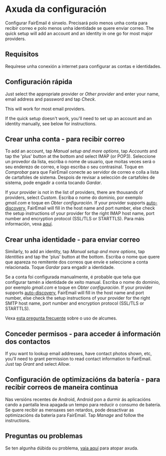 # Axuda da configuración

Configurar FairEmail é sinxelo. Precisará polo menos unha conta para recibir correo e polo menos unha identidade se quere enviar correo. The quick setup will add an account and an identity in one go for most major providers.

## Requisitos

Requírese unha conexión a internet para configurar as contas e identidades.

## Configuración rápida

Just select the appropriate provider or *Other provider* and enter your name, email address and password and tap *Check*.

This will work for most email providers.

If the quick setup doesn't work, you'll need to set up an account and an identity manually, see below for instructions.

## Crear unha conta - para recibir correo

To add an account, tap *Manual setup and more options*, tap *Accounts* and tap the 'plus' button at the bottom and select IMAP (or POP3). Seleccione un provedor da lista, escriba o nome de usuario, que moitas veces será o seu enderezo de correo, e logo escriba o seu contrasinal. Toque en *Comprobar* para que FairEmail conecte ao servidor de correo e colla a lista de cartafoles de sistema. Despois de revisar a selección de cartafoles de sistema, pode engadir a conta tocando *Gardar*.

If your provider is not in the list of providers, there are thousands of providers, select *Custom*. Escriba o nome do dominio, por exemplo *gmail.com* e toque en *Obter configuración*. If your provider supports [auto-discovery](https://tools.ietf.org/html/rfc6186), FairEmail will fill in the host name and port number, else check the setup instructions of your provider for the right IMAP host name, port number and encryption protocol (SSL/TLS or STARTTLS). Para máis información, vexa [aquí](https://github.com/M66B/FairEmail/blob/master/FAQ.md#authorizing-accounts).

## Crear unha identidade - para enviar correo

Similarly, to add an identity, tap *Manual setup and more options*, tap *Identities* and tap the 'plus' button at the bottom. Escriba o nome que quere que apareza no remitente dos correos que envíe e seleccione a conta relacionada. Toque *Gardar* para engadir a identidade.

Se a conta foi configurada manualmente, é probable que teña que configurar tamén a identidade de xeito manual. Escriba o nome do dominio, por exemplo *gmail.com* e toque en *Obter configuración*. If your provider supports [auto-discovery](https://tools.ietf.org/html/rfc6186), FairEmail will fill in the host name and port number, else check the setup instructions of your provider for the right SMTP host name, port number and encryption protocol (SSL/TLS or STARTTLS).

Vexa [esta pregunta frecuente](https://github.com/M66B/FairEmail/blob/master/FAQ.md#FAQ9) sobre o uso de alcumes.

## Conceder permisos - para acceder á información dos contactos

If you want to lookup email addresses, have contact photos shown, etc, you'll need to grant permission to read contact information to FairEmail. Just tap *Grant* and select *Allow*.

## Configuración de optimizacións da batería - para recibir correos de maneira continua

Nas versións recentes de Android, Android pon a durmir ás aplicacións cando a pantalla leva apagada un tempo para reducir o consumo de batería. Se quere recibir as mensaxes sen retardos, pode desactivar as optimizacións da batería para FairEmail. Tap *Manage* and follow the instructions.

## Preguntas ou problemas

Se ten algunha dúbida ou problema, [vaia aquí](https://github.com/M66B/FairEmail/blob/master/FAQ.md) para atopar axuda.